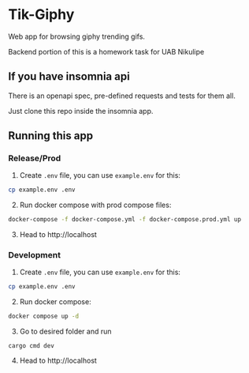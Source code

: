 # Tik-Giphy

Web app for browsing giphy trending gifs.

Backend portion of this is a homework task for UAB Nikulipe

## If you have insomnia api

There is an openapi spec, pre-defined requests and tests for them all.

Just clone this repo inside the insomnia app.

## Running this app

### Release/Prod

1. Create `.env` file, you can use `example.env` for this:

```bash
cp example.env .env
```

2. Run docker compose with prod compose files:

```bash
docker-compose -f docker-compose.yml -f docker-compose.prod.yml up
```

3. Head to http://localhost

### Development

1. Create `.env` file, you can use `example.env` for this:

```bash
cp example.env .env
```

2. Run docker compose:

```bash
docker compose up -d
```

3. Go to desired folder and run

```
cargo cmd dev
```

4. Head to http://localhost
